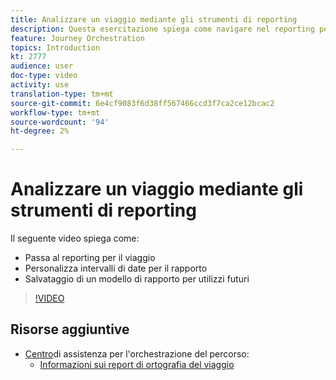 ```yaml
---
title: Analizzare un viaggio mediante gli strumenti di reporting
description: Questa esercitazione spiega come navigare nel reporting per il viaggio, come personalizzare gli intervalli di date per il rapporto e come salvare un modello di rapporto per un utilizzo futuro.
feature: Journey Orchestration
topics: Introduction
kt: 2777
audience: user
doc-type: video
activity: use
translation-type: tm+mt
source-git-commit: 6e4cf9083f6d38ff567466ccd3f7ca2ce12bcac2
workflow-type: tm+mt
source-wordcount: '94'
ht-degree: 2%

---
```



# Analizzare un viaggio mediante gli strumenti di reporting

Il seguente video spiega come:

* Passa al reporting per il viaggio
* Personalizza intervalli di date per il rapporto
* Salvataggio di un modello di rapporto per utilizzi futuri

>[!VIDEO](https://video.tv.adobe.com/v/29321?quality=12)

## Risorse aggiuntive

* [Centro](https://docs.adobe.com/content/help/en/journeys/using/journey-orchestration-home.html)di assistenza per l&#39;orchestrazione del percorso:
   * [Informazioni sui report di ortografia del viaggio](https://docs.adobe.com/content/help/en/journeys/using/journey-reports/about-journey-reports.html)
